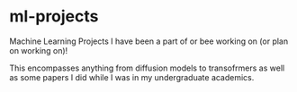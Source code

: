 # ml-projects

Machine Learning Projects I have been a part of or bee working on (or plan on working on)!

This encompasses anything from diffusion models to transofrmers as well as some papers I did while I was in my undergraduate academics.
